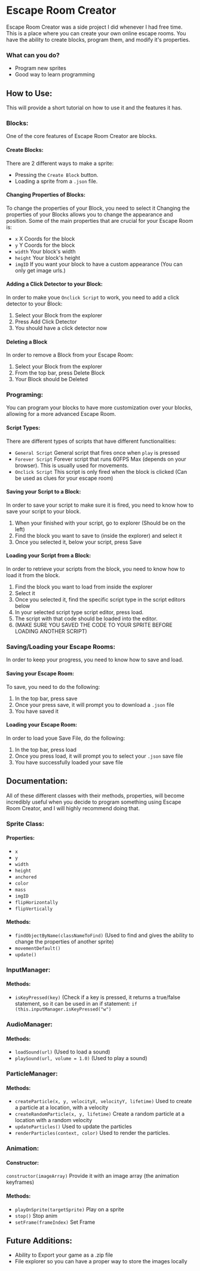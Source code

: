 # Escape Room Creator
Escape Room Creator was a side project I did whenever I had free time. This is a place where you can create your own online escape rooms. You have the ability to create blocks, program them, and modify it's properties.

### What can you do?
- Program new sprites
- Good way to learn programming

## How to Use:
This will provide a short tutorial on how to use it and the features it has.

### Blocks:
One of the core features of Escape Room Creator are blocks.
#### Create Blocks:
There are 2 different ways to make a sprite:
- Pressing the `Create Block` button.
- Loading a sprite from a `.json` file.
#### Changing Properties of Blocks:
To change the properties of your Block, you need to select it
Changing the properties of your Blocks allows you to change the appearance and position. Some of the main properties that are crucial for your Escape Room is:
- `x` X Coords for the block
- `y` Y Coords for the block
- `width` Your block's width
- `height` Your block's height
- `imgID` If you want your block to have a custom appearance (You can only get image urls.)
#### Adding a Click Detector to your Block:
In order to make youe `Onclick Script` to work, you need to add a click detector to your Block:
1. Select your Block from the explorer
2. Press Add Click Detector
3. You should have a click detector now
#### Deleting a Block
In order to remove a Block from your Escape Room:
1. Select your Block from the explorer
2. From the top bar, press Delete Block
3. Your Block should be Deleted

### Programing:
You can program your blocks to have more customization over your blocks, allowing for a more advanced Escape Room.
#### Script Types:
There are different types of scripts that have different functionalities:
- `General Script` General script that fires once when `play` is pressed
- `Forever Script` Forever script that runs 60FPS Max (depends on your browser). This is usually used for movements.
- `Onclick Script` This script is only fired when the block is clicked (Can be used as clues for your escape room)
#### Saving your Script to a Block:
In order to save your script to make sure it is fired, you need to know how to save your script to your block.
1. When your finished with your script, go to explorer (Should be on the left)
2. Find the block you want to save to (inside the explorer) and select it
3. Once you selected it, below your script, press Save
#### Loading your Script from a Block:
In order to retrieve your scripts from the block, you need to know how to load it from the block.
1. Find the block you want to load from inside the explorer
2. Select it
3. Once you selected it, find the specific script type in the script editors below
4. In your selected script type script editor, press load.
5. The script with that code should be loaded into the editor.
6. (MAKE SURE YOU SAVED THE CODE TO YOUR SPRITE BEFORE LOADING ANOTHER SCRIPT)

### Saving/Loading your Escape Rooms:
In order to keep your progress, you need to know how to save and load.
#### Saving your Escape Room:
To save, you need to do the following:
1. In the top bar, press save
2. Once your press save, it will prompt you to download a `.json` file
3. You have saved it
#### Loading your Escape Room:
In order to load youe Save File, do the following:
1. In the top bar, press load
2. Once you press load, it will prompt you to select your `.json` save file
3. You have successfully loaded your save file

## Documentation:
All of these different classes with their methods, properties, will become incredibly useful when you decide to program something using Escape Room Creator, and I will highly recommend doing that.

### Sprite Class:
#### Properties:
- `x`
- `y`
- `width`
- `height`
- `anchored`
- `color`
- `mass`
- `imgID`
- `flipHorizontally`
- `flipVertically`
#### Methods:
- `findObjectByName(classNameToFind)` (Used to find and gives the ability to change the properties of another sprite)
- `movementDefault()`
- `update()`

### InputManager:
#### Methods:
- `isKeyPressed(key)` (Check if a key is pressed, it returns a true/false statement, so it can be used in an if statement: `if (this.inputManager.isKeyPressed("w")`

### AudioManager:
#### Methods:
- `loadSound(url)` (Used to load a sound)
- `playSound(url, volume = 1.0)` (Used to play a sound)

### ParticleManager:
#### Methods:
- `createParticle(x, y, velocityX, velocityY, lifetime)` Used to create a particle at a location, with a velocity
- `createRandomParticle(x, y, lifetime)` Create a random particle at a location with a random velocity
- `updateParticles()` Used to update the particles
- `renderParticles(context, color)` Used to render the particles.

### Animation:
#### Constructor: 
`constructor(imageArray)` Provide it with an image array (the animation keyframes)
#### Methods:
- `playOnSprite(targetSprite)` Play on a sprite
- `stop()` Stop anim
- `setFrame(frameIndex)` Set Frame

## Future Additions:
- Ability to Export your game as a .zip file
- File explorer so you can have a proper way to store the images locally
